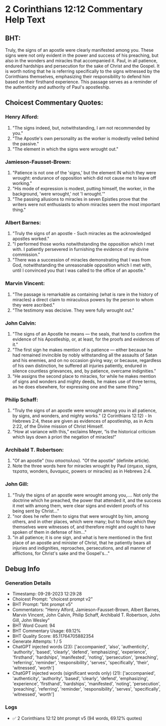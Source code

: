 # 2 Corinthians 12:12 Commentary Help Text

## BHT:
Truly, the signs of an apostle were clearly manifested among you. These signs were not only evident in the power and success of his preaching, but also in the wonders and miracles that accompanied it. Paul, in all patience, endured hardships and persecution for the sake of Christ and the Gospel. It is worth noting that he is referring specifically to the signs witnessed by the Corinthians themselves, emphasizing their responsibility to defend him based on their firsthand experience. This passage serves as a reminder of the authenticity and authority of Paul's apostleship.

## Choicest Commentary Quotes:
### Henry Alford:
1. "The signs indeed, but, notwithstanding, I am not recommended by you."
2. "The Apostle's own personality as the worker is modestly veiled behind the passive."
3. "The element in which the signs were wrought out."

### Jamieson-Fausset-Brown:
1. "Patience is not one of the 'signs,' but the element IN which they were wrought: endurance of opposition which did not cause me to leave off working."
2. "His mode of expression is modest, putting himself, the worker, in the background, 'were wrought,' not 'I wrought.'"
3. "The passing allusions to miracles in seven Epistles prove that the writers were not enthusiasts to whom miracles seem the most important thing."

### Albert Barnes:
1. "Truly the signs of an apostle - Such miracles as the acknowledged apostles worked."
2. "I performed those works notwithstanding the opposition which I met with. I patiently persevered in furnishing the evidence of my divine commission."
3. "There was a succession of miracles demonstrating that I was from God, notwithstanding the unreasonable opposition which I met with, until I convinced you that I was called to the office of an apostle."

### Marvin Vincent:
1. "The passage is remarkable as containing (what is rare in the history of miracles) a direct claim to miraculous powers by the person to whom they were ascribed."
2. "The testimony was decisive. They were fully wrought out."

### John Calvin:
1. "The signs of an Apostle he means — the seals, that tend to confirm the evidence of his Apostleship, or, at least, for the proofs and evidences of it."
2. "The first sign he makes mention of is patience — either because he had remained invincible by nobly withstanding all the assaults of Satan and his enemies, and on no occasion giving way; or because, regardless of his own distinction, he suffered all injuries patiently, endured in silence countless grievances, and, by patience, overcame indignities."
3. "He assigns the second place to miracles, for while he makes mention of signs and wonders and mighty deeds, he makes use of three terms, as he does elsewhere, for expressing one and the same thing."

### Philip Schaff:
1. "Truly the signs of an apostle were wrought among you in all patience, by signs, and wonders, and mighty works." (2 Corinthians 12:12) - In Hebrews 2:4, these are given as evidences of apostleship, as in Acts 2:22, of the Divine mission of Christ Himself.
2. “How at variance with this,” exclaims Meyer, “is the historical criticism which lays down  à priori  the negation of miracles!”

### Archibald T. Robertson:
1. "Of an apostle" (του αποστολου). "Of the apostle" (definite article).
2. Note the three words here for miracles wrought by Paul (σημεια, signs, τερατα, wonders, δυναμεις, powers or miracles) as in Hebrews 2:4.

### John Gill:
1. "Truly the signs of an apostle were wrought among you,.... Not only the doctrine which he preached, the power that attended it, and the success it met with among them, were clear signs and evident proofs of his being sent by Christ..."
2. "nor does he refer them to signs that were wrought by him, among others, and in other places, which were many; but to those which they themselves were witnesses of, and therefore might and ought to have spoken of them in defense of him..."
3. "in all patience; it is one sign, and what is here mentioned in the first place of an apostle and minister of Christ, that he patiently bears all injuries and indignities, reproaches, persecutions, and all manner of afflictions, for Christ's sake and the Gospel's..."


## Debug Info
### Generation Details
- Timestamp: 09-28-2023 12:29:28
- Choicest Prompt: "choicest prompt v2"
- BHT Prompt: "bht prompt v5"
- Commentators: "Henry Alford, Jamieson-Fausset-Brown, Albert Barnes, Marvin Vincent, John Calvin, Philip Schaff, Archibald T. Robertson, John Gill, John Wesley"
- BHT Word Count: 94
- BHT Commentary Usage: 69.12%
- BHT Quality Score: 85.11764705882354
- Generate Attempts: 1 / 5
- ChatGPT injected words (23):
	['accompanied', 'also', 'authenticity', 'authority', 'based', 'clearly', 'defend', 'emphasizing', 'experience', 'firsthand', 'hardships', 'manifested', 'noting', 'persecution', 'preaching', 'referring', 'reminder', 'responsibility', 'serves', 'specifically', 'their', 'witnessed', 'worth']
- ChatGPT injected words (significant words only) (21):
	['accompanied', 'authenticity', 'authority', 'based', 'clearly', 'defend', 'emphasizing', 'experience', 'firsthand', 'hardships', 'manifested', 'noting', 'persecution', 'preaching', 'referring', 'reminder', 'responsibility', 'serves', 'specifically', 'witnessed', 'worth']

### Logs
- ✅ 2 Corinthians 12:12 bht prompt v5 (94 words, 69.12% quotes)
